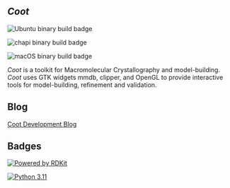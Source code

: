 
*Coot*
----

![Ubuntu binary build badge](https://github.com/pemsley/coot/actions/workflows/build-coot-ubuntu.yml/badge.svg)

![chapi binary build badge](https://github.com/pemsley/coot/actions/workflows/build-libcootapi-ubuntu.yml/badge.svg)

![macOS binary build badge](https://github.com/pemsley/coot/actions/workflows/build-coot-macos.yml/badge.svg)

*Coot* is a toolkit for Macromolecular Crystallography and
model-building.  *Coot* uses GTK widgets 
mmdb, clipper, and OpenGL to provide interactive tools for model-building,
refinement and validation.

Blog
----

[Coot Development Blog](https://pemsley.github.io/coot/ "Coot Development Blog")

Badges
----

[![Powered by RDKit](https://img.shields.io/badge/Powered%20by-RDKit-3838ff.svg?logo=data:image/png;base64,iVBORw0KGgoAAAANSUhEUgAAABAAAAAQBAMAAADt3eJSAAAABGdBTUEAALGPC/xhBQAAACBjSFJNAAB6JgAAgIQAAPoAAACA6AAAdTAAAOpgAAA6mAAAF3CculE8AAAAFVBMVEXc3NwUFP8UPP9kZP+MjP+0tP////9ZXZotAAAAAXRSTlMAQObYZgAAAAFiS0dEBmFmuH0AAAAHdElNRQfmAwsPGi+MyC9RAAAAQElEQVQI12NgQABGQUEBMENISUkRLKBsbGwEEhIyBgJFsICLC0iIUdnExcUZwnANQWfApKCK4doRBsKtQFgKAQC5Ww1JEHSEkAAAACV0RVh0ZGF0ZTpjcmVhdGUAMjAyMi0wMy0xMVQxNToyNjo0NyswMDowMDzr2J4AAAAldEVYdGRhdGU6bW9kaWZ5ADIwMjItMDMtMTFUMTU6MjY6NDcrMDA6MDBNtmAiAAAAAElFTkSuQmCC)](https://www.rdkit.org/)

[![Python 3.11](https://img.shields.io/badge/python-3.11-blue.svg)](https://www.python.org/downloads/release/python-3114/)
